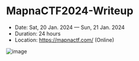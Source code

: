 # MapnaCTF2024-Writeup

- Date: Sat, 20 Jan. 2024 — Sun, 21 Jan. 2024
- Duration: 24 hours
- Location: https://mapnactf.com/ (Online)

![image](https://github.com/user-attachments/assets/40c3ccf9-9441-4b98-8337-7238287b1c67)
